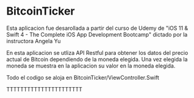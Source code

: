 # BitcoinTicker
Esta aplicacion fue desarollada a partir del curso de Udemy de "iOS 11 & Swift 4 - The Complete iOS App Development Bootcamp" dictado por la instructora Angela Yu

En esta aplicacion se utliza API Restful para obtener los datos del precio actual de Bitcoin dependiendo de la moneda elegida. Una vez elegida la moneda se muestra en la aplicacion su valor en la moneda elegida. 

Todo el codigo se aloja en BitcoinTicker/ViewController.Swift

TTTTTTTTTTTTTTTTTTTTTT
